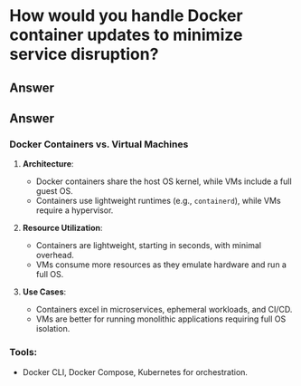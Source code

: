
# How would you handle Docker container updates to minimize service disruption?

## Answer

## Answer

### Docker Containers vs. Virtual Machines
1. **Architecture**:
   - Docker containers share the host OS kernel, while VMs include a full guest OS.
   - Containers use lightweight runtimes (e.g., `containerd`), while VMs require a hypervisor.

2. **Resource Utilization**:
   - Containers are lightweight, starting in seconds, with minimal overhead.
   - VMs consume more resources as they emulate hardware and run a full OS.

3. **Use Cases**:
   - Containers excel in microservices, ephemeral workloads, and CI/CD.
   - VMs are better for running monolithic applications requiring full OS isolation.

### Tools:
- Docker CLI, Docker Compose, Kubernetes for orchestration.
